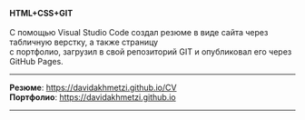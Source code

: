 <b>HTML+CSS+GIT</b>
<br>
<br>С помощью Visual Studio Code создал резюме в виде сайта через табличную верстку, а также страницу 
<br>с портфолио, загрузил в свой репозиторий GIT и опубликовал его через GitHub Pages.
***
<b>Резюме</b>: https://davidakhmetzi.github.io/CV
<br><b>Портфолио</b>: https://davidakhmetzi.github.io
***
